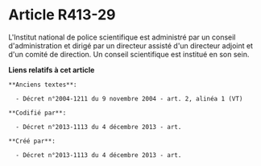 # Article R413-29

L'Institut national de police scientifique est administré par un conseil d'administration et dirigé par un directeur assisté
d'un directeur adjoint et d'un comité de direction. Un conseil scientifique est institué en son sein.

**Liens relatifs à cet article**

	**Anciens textes**:

	  - Décret n°2004-1211 du 9 novembre 2004 - art. 2, alinéa 1 (VT)

	**Codifié par**:

	  - Décret n°2013-1113 du 4 décembre 2013 - art.

	**Créé par**:

	  - Décret n°2013-1113 du 4 décembre 2013 - art.

